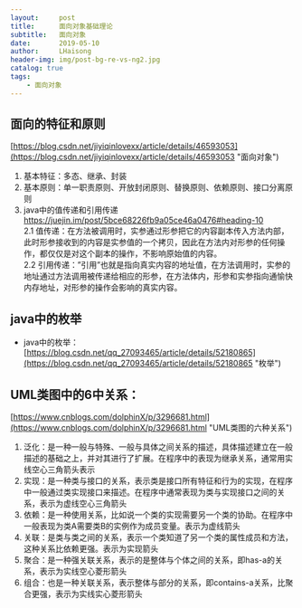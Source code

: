 ```yaml
---
layout:     post
title:      面向对象基础理论
subtitle:   面向对象
date:       2019-05-10
author:     LHaisong
header-img: img/post-bg-re-vs-ng2.jpg
catalog: true
tags:
    - 面向对象
---
```


## 面向的特征和原则
[https://blog.csdn.net/jiyiqinlovexx/article/details/46593053](https://blog.csdn.net/jiyiqinlovexx/article/details/46593053 "面向对象")   
1. 基本特征：多态、继承、封装  
1. 基本原则：单一职责原则、开放封闭原则、替换原则、依赖原则、接口分离原则  
2. java中的值传递和引用传递  
[https://juejin.im/post/5bce68226fb9a05ce46a0476#heading-10  ](https://juejin.im/post/5bce68226fb9a05ce46a0476#heading-10   "java值传递还是引用传递的分析")  
  2.1 值传递：在方法被调用时，实参通过形参把它的内容副本传入方法内部，此时形参接收到的内容是实参值的一个拷贝，因此在方法内对形参的任何操作，都仅仅是对这个副本的操作，不影响原始值的内容。  
  2.2 引用传递：”引用”也就是指向真实内容的地址值，在方法调用时，实参的地址通过方法调用被传递给相应的形参，在方法体内，形参和实参指向通愉快内存地址，对形参的操作会影响的真实内容。  

## java中的枚举
- java中的枚举：[https://blog.csdn.net/qq_27093465/article/details/52180865](https://blog.csdn.net/qq_27093465/article/details/52180865 "枚举") 
 
## UML类图中的6中关系：  
  [https://www.cnblogs.com/dolphinX/p/3296681.html](https://www.cnblogs.com/dolphinX/p/3296681.html "UML类图的六种关系")  
 1. 泛化：是一种一般与特殊、一般与具体之间关系的描述，具体描述建立在一般描述的基础之上，并对其进行了扩展。在程序中的表现为继承关系，通常用实线空心三角箭头表示  
 2. 实现：是一种类与接口的关系，表示类是接口所有特征和行为的实现，在程序中一般通过类实现接口来描述。在程序中通常表现为类与实现接口之间的关系，表示为虚线空心三角箭头 
 3. 依赖：是一种使用关系，比如说一个类的实现需要另一个类的协助。在程序中一般表现为类A需要类B的实例作为成员变量。表示为虚线箭头  
 4. 关联：是类与类之间的关系，表示一个类知道了另一个类的属性成员和方法，这种关系比依赖更强。表示为实现箭头  
 5. 聚合：是一种强关联关系，表示的是整体与个体之间的关系，即has-a的关系，表示为实线空心菱形箭头  
 6. 组合：也是一种关联关系，表示整体与部分的关系，即contains-a关系，比聚合更强，表示为实线实心菱形箭头  
